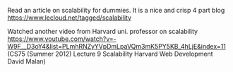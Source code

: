 Read an article on scalability for dummies. It is a nice and crisp 4 part blog
https://www.lecloud.net/tagged/scalability

Watched another video from Harvard uni. professor on scalability
https://www.youtube.com/watch?v=-W9F__D3oY4&list=PLmhRNZyYVpDmLpaVQm3mK5PY5KB_4hLjE&index=11
(CS75 (Summer 2012) Lecture 9 Scalability Harvard Web Development David Malan)
